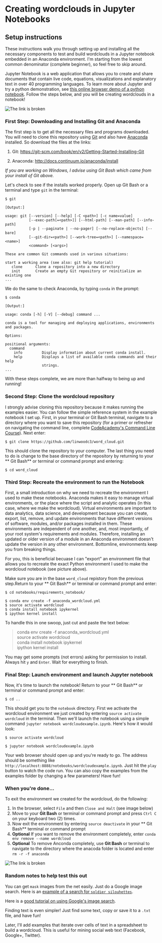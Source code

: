 Creating wordclouds in Jupyter Notebooks
====================

Setup instructions
---------------------

These instructions walk you through setting up and installing all the necessary components to test and build wordclouds in a Jupyter notebook embedded in an Anaconda environment. I'm starting from the lowest common denominator (complete beginner), so feel free to skip around. 

Jupyter Notebook is a web application that allows you to create and share documents that contain live code, equations, visualizations and explanatory text in over 40 programming languages.  To learn more about Jupyter and try a python demonstration, see [this online browser demo of a python notebook](https://try.jupyter.org/).  Follow the steps below, and you will be creating wordclouds in a notebook!

![The link is broken](./images/wordcloud_notebook.jpg "Building wordclouds in a notebook")


### First Step: Downloading and Installing Git and Anaconda
The first step is to get all the necessary files and programs downloaded.  You will need to clone this repository using [Git](https://git-scm.com/downloads) and also have [Anaconda](https://www.continuum.io/why-anaconda) installed. So download the files at the links: 

1.  Git: https://git-scm.com/book/en/v2/Getting-Started-Installing-Git 

2.  Anaconda: http://docs.continuum.io/anaconda/install

*If you are working on Windows, I advise using Git Bash which came from your install of Git above.*  

Let's check to see if the installs worked properly.  Open up Git Bash or a terminal and type `git` in the terminal:

```
$ git

[Output:]

usage: git [--version] [--help] [-C <path>] [-c name=value]
           [--exec-path[=<path>]] [--html-path] [--man-path] [--info-path]
           [-p | --paginate | --no-pager] [--no-replace-objects] [--bare]
           [--git-dir=<path>] [--work-tree=<path>] [--namespace=<name>]
           <command> [<args>]

These are common Git commands used in various situations:

start a working area (see also: git help tutorial)
   clone      Clone a repository into a new directory
   init       Create an empty Git repository or reinitialize an existing one
...

```


We do the same to check Anaconda, by typing `conda` in the prompt:

```
$ conda

[Output:]

usage: conda [-h] [-V] [--debug] command ...

conda is a tool for managing and deploying applications, environments and packages.

Options:

positional arguments:
  command
    info         Display information about current conda install.
    help         Displays a list of available conda commands and their help
                 strings.
...
```
With these steps complete, we are more than halfway to being up and running!

### Second Step: Clone the wordcloud repository

I strongly advise cloning this repository because it makes running the examples easier. You can follow the simple reference system in the example notebook I set up. First, in your terminal or Git Bash terminal, navigate to a directory where you want to save this repository (for a primer or refresher on navigating the command line, complete [CodeAcademy's Command Line Course](https://www.codecademy.com/learn/learn-the-command-line)). Next enter:

```
$ git clone https://github.com/linwoodc3/word_cloud.git
```

This should clone the repository to your computer. The last thing you need to do is change to the base directory of the repository by returning to your ** Git Bash** or terminal or command prompt and entering:

```
$ cd word_cloud
```


###  Third Step: Recreate the environment to run the Notebook

First, a small introduction on why we need to recreate the environment I used to make these notebooks.  Anaconda makes it easy to manage virtual environments, or the place where the script and analytic operates (in this case, where we make the wordcloud).  Virtual environments are important to data analytics, data science, and development because you can create, export, list, remove, and update environments that have different versions of software, modules, and/or packages installed in them. These environments are independent of one another, and, most importantly, of your root system's requirements and modules.  Therefore, installing an updated or older version of a module in an Anaconda environment doesn't update the version in any other environment. Bottomline, environments keep you from breaking things.

For you, this is beneficial becuase I can "export" an environment file that allows you to recreate the exact Python environment I used to make the wordcloud notebook (see picture above).

Make sure you are in the base `word_cloud` repistory from the previous step.Return to your ** Git Bash** or terminal or command prompt and enter:

```
$ cd notebooks/requirements_notebook/

$ conda env create -f anaconda_wordcloud.yml
$ source activate wordcloud
$ conda install notebook ipykernel
$ ipython kernel install
```

To handle this in one swoop, just cut and paste the text below:<br>
> conda env create -f anaconda_wordcloud.yml <br>source activate wordcloud<br>conda install notebook ipykernel<br>ipython kernel install<br>

You may get some prompts (not errors) asking for permission to install.  Always hit `y` and `Enter`.  Wait for everything to finish.

### Final Step:  Launch environment and launch Jupyter notebook

Now, it's time to launch the notebook!  Return to your ** Git Bash** or terminal or command prompt and enter:

```
$ cd ..
```

This should get you to the `notebook` directory.  First we activate the wordcloud environment we just created by entering `source activate wordcloud` in the terminal.  Then we'll launch the notebook using a simple command `jupyter notebook wordcloudexample.ipynb`.  Here's how it would look:

```
$ source activate wordcloud

$ jupyter notebook wordcloudexample.ipynb
```

Your web browser should open up and you're ready to go.  The address should be something like `http://localhost:8888/notebooks/wordcloudexample.ipynb`.  Just hit the `play` button to watch the code run.  You can also copy the examples from the examples folder by changing a few parameters!  Have fun!

### When you're done...

To exit the environment we created for the wordcloud, do the following:

1.  In the browser, select `File` and then `Close and Halt` (see image below)
2.  Move to your **Git Bash** or terminal or command prompt and press `Ctrl C` on your keyboard two (2) times. 
3.  Now exit the environment by entering `source deactivate` in your ** Git Bash** terminal or command prompt
4. **Optional** If you want to remove the environment completely, enter `conda env remove --name wordcloud`
5. **Optional** To remove Anconda completely, use **Git Bash** or terminal to navigate to the directory where the anacoda folder is located and enter `rm -r -f anaconda`

![The link is broken](./images/CloseandHalt1.jpg "Close and halt the notebook")

### Random notes to help test this out

You can get `mask` images from the net easily.  Just do a Google image search.  Here is an [example of a search for `soldier silouhettes`](https://www.google.com/search?q=soldier+silhouette&safe=active&espv=2&biw=1215&bih=634&source=lnms&tbm=isch&sa=X&ved=0ahUKEwiYlszfu_rKAhXDeT4KHev3BNgQ_AUIBigB#q=soldier+silhouette&safe=active&tbm=isch&tbs=isz:l).  

Here is a [good tutorial on using Google's image search](https://techboomers.com/t/google-image-search).

Finding text is even simpler!  Just find some text, copy or save it to a `.txt` file, and have fun!

Later, I'll add examples that iterate over cells of text in a spreadsheet to build a wordcloud.  This is useful for mining social web text (Facebook, Google+, Twitter).  



